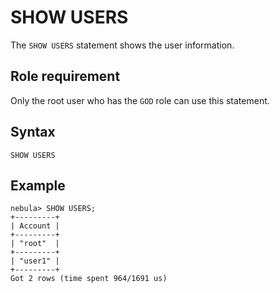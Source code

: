 # SHOW USERS

The `SHOW USERS` statement shows the user information.

## Role requirement

Only the root user who has the `GOD` role can use this statement.

## Syntax

```ngql
SHOW USERS
```

## Example

```ngql
nebula> SHOW USERS;
+---------+
| Account |
+---------+
| "root"  |
+---------+
| "user1" |
+---------+
Got 2 rows (time spent 964/1691 us)
```
